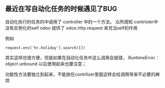 
## 最近在写自动化任务的时候遇见了BUG

自动化执行的任务的中调用了 controller 中的一个方法， 众所周知 contrloler中没有实例化的self odoo 提供了 odoo.http.request 来充当self的作用

例如
```
request.env['hr.holiday'].search([])
```
其实这样也很方便，但是如果在自动化任务中这么调用会报错， RuntimeError： object unbound 以后使用起来也要注意；

功能性方法要独立到起来，不能放在contrlloer里面这样会给调用带来不必要的麻烦
